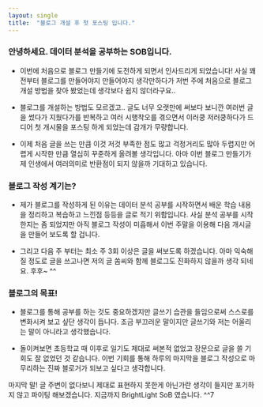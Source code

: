 ```yaml
---
layout: single
title:  "블로그 개설 후 첫 포스팅 입니다."
---
```


### 안녕하세요. 데이터 분석을 공부하는 SOB입니다.

- 이번에 처음으로 블로그 만들기에 도전하게 되면서 인사드리게 되었습니다! 사실 꽤 전부터 블로그를 만들어야지 만들어야지 생각만하다가 저번 주에 처음으로 블로그 개설 방법을 찾아 봤었는데 생각보다 쉽지 않더라구요..

- 블로그를 개설하는 방법도 모르겠고.. 글도 너무 오랫만에 써보다 보니깐 여러번 글을 썼다가 지웠다가를 반복하고 여러 시행착오를 겪으면서 이러쿵 저러쿵하다가 드디어 첫 개시물을 포스팅 하게 되었는데 감개가 무량합니다.

- 이제 처음 글을 쓰는 만큼 이것 저것 부족한 점도 많고 걱정거리도 많아 두렵지만 어렵게 시작한 만큼 열심히 꾸준하게 올려볼 생각입니다. 아마 이번 블로그 만들기가 제 인생에서 여러의미로 반환점이 되지 않을까 기대하고 있습니다.

### 블로그 작성 계기는?
- 제가 블로그를 작성하게 된 이유는 데이터 분석 공부를 시작하면서 배운 학습 내용을 정리하고 복습하고 느낀점 등등을 글로 적기 위함입니다. 사실 분석 공부를 시작한지는 좀 되었지만 아직 블로그 작성이 미흡해서 이번 주말을 이용해 다음 개시글을 만들어 보도록 할 겁니다.

- 그리고 다음 주 부터는 최소 주 3회 이상은 글을 써보도록 하겠습니다. 아마 익숙해질 정도로 글을 쓰고나면 저의 글 쏨씨와 함께 블로그도 진화하지 않을까 생각 되네요. 후후~ ^^

### 블로그의 목표!
- 블로그를 통해 공부를 하는 것도 중요하겠지만 글쓰기 습관을 들임으로써 스스로를 변화시켜 보고 싶단 생각이 듭니다. 조금 부끄러운 말이지만 글쓰기와 저는 어울리는 말이 아니라고 생각했습니다.

- 돌이켜보면 초등학교 때 이후로 일기도 제대로 써본적 없었고 장문으로 글을 쓸 기회도 잘 없었던 것 같습니다. 이번 기회를 통해 하루의 마지막을 블로그 작성으로 마무리하는 진짜 블로거가 되보고 싶다고 생각합니다.

마지막 말!
글 주변이 없다보니 제대로 표현하지 못한게 아닌가란 생각이 들지만 포기하지 않고 파이팅 해보겠습니다. 지금까지 BrightLight SoB 였습니다. ^^7
